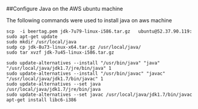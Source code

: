 ##Configure Java on the AWS ubuntu machine

The following commands were used to install java on aws machine
```
scp  -i beertag.pem jdk-7u79-linux-i586.tar.gz   ubuntu@52.37.90.119:
sudo apt-get update
sudo mkdir /usr/local/java
sudp cp jdk-8u73-linux-x64.tar.gz /usr/local/java/
sudo tar xvzf jdk-7u45-linux-i586.tar.gz

sudo update-alternatives --install "/usr/bin/java" "java" "/usr/local/java/jdk1.7/jre/bin/java" 1
sudo update-alternatives --install "/usr/bin/javac" "javac" "/usr/local/java/jdk1.7/bin/javac" 1
sudo update-alternatives --set java /usr/local/java/jdk1.7/jre/bin/java
sudo update-alternatives --set javac /usr/local/java/jdk1.7/bin/javac 
apt-get install libc6-i386
```
